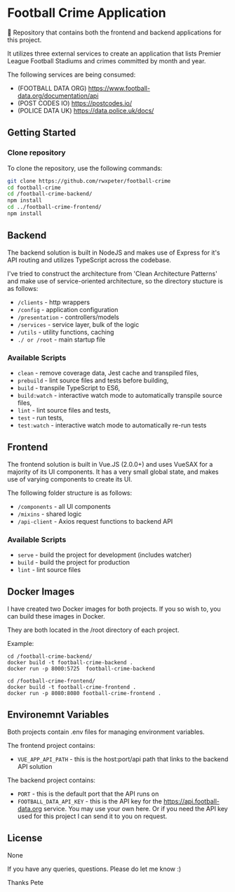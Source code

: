 # Football Crime Application

🤲 Repository that contains both the frontend and backend applications for this project.

It utilizes three external services to create an application that lists Premier League Football Stadiums and crimes committed by month and year.

The following services are being consumed: 

- (FOOTBALL DATA ORG) https://www.football-data.org/documentation/api
- (POST CODES IO) https://postcodes.io/
- (POLICE DATA UK) https://data.police.uk/docs/

## Getting Started

### Clone repository

To clone the repository, use the following commands:

```sh
git clone https://github.com/rwxpeter/football-crime
cd football-crime
cd /football-crime-backend/
npm install
cd ../football-crime-frontend/
npm install
```

## Backend
The backend solution is built in NodeJS and makes use of Express for it's API routing and utilizes TypeScript across the codebase.

I've tried to construct the architecture from 'Clean Architecture Patterns' and make use of service-oriented architecture, so the directory stucture is as follows:

- `/clients` - http wrappers
- `/config` - application configuration
- `/presentation` - controllers/models
- `/services` - service layer, bulk of the logic 
- `/utils` - utility functions, caching
- `./ or /root` - main startup file

### Available Scripts

- `clean` - remove coverage data, Jest cache and transpiled files,
- `prebuild` - lint source files and tests before building,
- `build` - transpile TypeScript to ES6,
- `build:watch` - interactive watch mode to automatically transpile source files,
- `lint` - lint source files and tests,
- `test` - run tests,
- `test:watch` - interactive watch mode to automatically re-run tests


## Frontend
The frontend solution is built in Vue.JS (2.0.0+) and uses VueSAX for a majority of its UI components. It has a very small global state, and makes use of varying components to create its UI.

The following folder structure is as follows: 
- `/components` - all UI components
- `/mixins` - shared logic
- `/api-client` - Axios request functions to backend API

### Available Scripts
- `serve` - build the project for development (includes watcher)
- `build` - build the project for production
- `lint` - lint source files

## Docker Images

I have created two Docker images for both projects. If you so wish to, you can build these images in Docker.

They are both located in the /root directory of each project. 

Example: 

```
cd /football-crime-backend/
docker build -t football-crime-backend .
docker run -p 8000:5725  football-crime-backend

cd /football-crime-frontend/
docker build -t football-crime-frontend .
docker run -p 8080:8080 football-crime-frontend .
```

## Environemnt Variables

Both projects contain .env files for managing environment variables.

The frontend project contains:
- `VUE_APP_API_PATH` - this is the host:port/api path that links to the backend API solution

The backend project contains: 
- `PORT` - this is the default port that the API runs on 
- `FOOTBALL_DATA_API_KEY` - this is the API key for the https://api.football-data.org service. You may use your own here. Or if you need the API key used for this project I can send it to you on request.

## License

None

If you have any queries, questions. Please do let me know :)

Thanks
Pete
